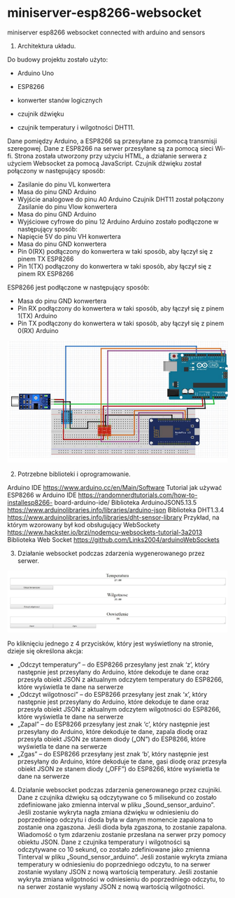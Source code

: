 # miniserver-esp8266-websocket
miniserver esp8266 websocket connected with arduino and sensors

1. Architektura układu.

Do budowy projektu zostało użyto:

- Arduino Uno

- ESP8266

- konwerter stanów logicznych

- czujnik dźwięku

- czujnik temperatury i wilgotności DHT11.

Dane pomiędzy Arduino, a ESP8266 są przesyłane za pomocą transmisji szeregowej. Dane z
ESP8266 na serwer przesyłane są za pomocą sieci Wi-fi. Strona została utworzony przy
użyciu HTML, a działanie serwera z użyciem Websocket za pomocą JavaScript.
Czujnik dźwięku został połączony w następujący sposób:
- Zasilanie do pinu VL konwertera
- Masa do pinu GND Arduino
- Wyjście analogowe do pinu A0 Arduino
Czujnik DHT11 został połączony Zasilanie do pinu Vlow konwertera
- Masa do pinu GND Arduino
- Wyjściowe cyfrowe do pinu 12 Arduino
Arduino zostało podłączone w następujący sposób:
- Napięcie 5V do pinu VH konwertera
- Masa do pinu GND konwertera
- Pin 0(RX) podłączony do konwertera w taki sposób, aby łączył się z pinem TX
ESP8266
- Pin 1(TX) podłączony do konwertera w taki sposób, aby łączył się z pinem RX
ESP8266

ESP8266 jest podłączone w następujący sposób:
- Masa do pinu GND konwertera
- Pin RX podłączony do konwertera w taki sposób, aby łączył się z pinem 1(TX)
Arduino
- Pin TX podłączony do konwertera w taki sposób, aby łączył się z pinem 0(RX) Arduino

![websocket](websocket.png)

2. Potrzebne biblioteki i oprogramowanie.

Arduino IDE https://www.arduino.cc/en/Main/Software
Tutorial jak używać ESP8266 w Arduino IDE https://randomnerdtutorials.com/how-to-installesp8266-
board-arduino-ide/
Biblioteka ArduinoJSON5.13.5 https://www.arduinolibraries.info/libraries/arduino-json
Biblioteka DHT1.3.4 https://www.arduinolibraries.info/libraries/dht-sensor-library
Przykład, na którym wzorowany był kod obsługujący WebSockety
https://www.hackster.io/brzi/nodemcu-websockets-tutorial-3a2013
Biblioteka Web Socket https://github.com/Links2004/arduinoWebSockets


3. Działanie websocket podczas zdarzenia wygenerowanego przez serwer.

![site](site.png)

Po kliknięciu jednego z 4 przycisków, który jest wyświetlony na stronie, dzieje się określona
akcja:
- „Odczyt temperatury” – do ESP8266 przesyłany jest znak ‘z’, który następnie jest
przesyłany do Arduino, które dekoduje te dane oraz przesyła obiekt JSON z
aktualnym odczytem temperatury do ESP8266, które wyświetla te dane na serwerze
- „Odczyt wilgotnosci” – do ESP8266 przesyłany jest znak ‘x’, który następnie jest
przesyłany do Arduino, które dekoduje te dane oraz przesyła obiekt JSON z
aktualnym odczytem wilgotności do ESP8266, które wyświetla te dane na serwerze
- „Zapal” – do ESP8266 przesyłany jest znak ‘c’, który następnie jest przesyłany
do Arduino, które dekoduje te dane, zapala diodę oraz przesyła obiekt JSON ze
stanem diody („ON”) do ESP8266, które wyświetla te dane na serwerze
- „Zgas” – do ESP8266 przesyłany jest znak ‘b’, który następnie jest przesyłany
do Arduino, które dekoduje te dane, gasi diodę oraz przesyła obiekt JSON ze stanem
diody („OFF”) do ESP8266, które wyświetla te dane na serwerze


4. Działanie websocket podczas zdarzenia generowanego przez czujniki.
Dane z czujnika dźwięku są odczytywane co 5 milisekund co zostało zdefiniowane jako
zmienna interval w pliku „Sound_sensor_arduino”.
Jeśli zostanie wykryta nagła zmiana dźwięku w odniesieniu do poprzedniego odczytu i dioda
była w danym momencie zapalona to zostanie ona zgaszona. Jeśli dioda
była zgaszona, to zostanie zapalona. Wiadomość o tym zdarzeniu zostanie przesłana na
serwer przy pomocy obiektu JSON.
Dane z czujnika temperatury i wilgotności są odczytywane co 10 sekund,
co zostało zdefiniowane jako zmienna Tinterval w pliku „Sound_sensor_arduino”.
Jeśli zostanie wykryta zmiana temperatury w odniesieniu do poprzedniego odczytu,
to na serwer zostanie wysłany JSON z nową wartością temperatury.
Jeśli zostanie wykryta zmiana wilgotności w odniesieniu do poprzedniego odczytu,
to na serwer zostanie wysłany JSON z nową wartością wilgotności.
